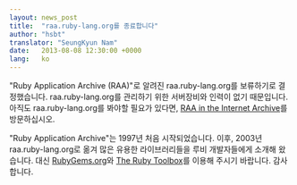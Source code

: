 ```yaml
---
layout: news_post
title:  "raa.ruby-lang.org를 종료합니다"
author: "hsbt"
translator: "SeungKyun Nam"
date:   2013-08-08 12:30:00 +0000
lang:   ko
---
```


"Ruby Application Archive (RAA)"로 알려진 raa.ruby-lang.org를 보류하기로 결정했습니다.
raa.ruby-lang.org를 관리하기 위한 서버장비와 인력이 없기 때문입니다.
아직도 raa.ruby-lang.org를 봐야할 필요가 있다면, [RAA in the Internet Archive][1]를 방문하십시오.

"Ruby Application Archive"는 1997년 처음 시작되었습니다.
이후, 2003년 raa.ruby-lang.org로 옮겨 많은 유용한 라이브러리들을 루비 개발자들에게 소개해 왔습니다.
대신 [RubyGems.org][2]와 [The Ruby Toolbox][3]를 이용해 주시기 바랍니다.
감사합니다.


[1]: http://web.archive.org/web/*/http://raa.ruby-lang.org/
[2]: https://rubygems.org/
[3]: https://www.ruby-toolbox.com/
